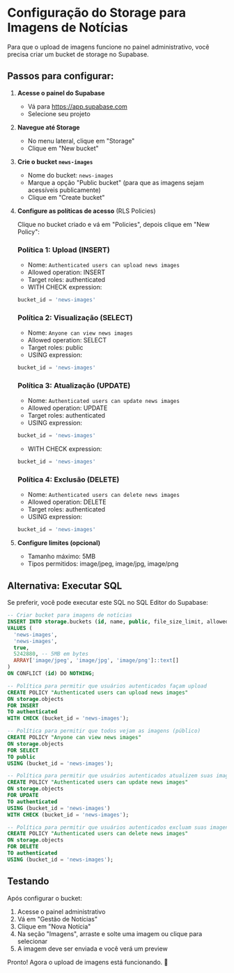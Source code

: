 # Configuração do Storage para Imagens de Notícias

Para que o upload de imagens funcione no painel administrativo, você precisa criar um bucket de storage no Supabase.

## Passos para configurar:

1. **Acesse o painel do Supabase**
   - Vá para https://app.supabase.com
   - Selecione seu projeto

2. **Navegue até Storage**
   - No menu lateral, clique em "Storage"
   - Clique em "New bucket"

3. **Crie o bucket `news-images`**
   - Nome do bucket: `news-images`
   - Marque a opção "Public bucket" (para que as imagens sejam acessíveis publicamente)
   - Clique em "Create bucket"

4. **Configure as políticas de acesso** (RLS Policies)
   
   Clique no bucket criado e vá em "Policies", depois clique em "New Policy":

   ### Política 1: Upload (INSERT)
   - Nome: `Authenticated users can upload news images`
   - Allowed operation: INSERT
   - Target roles: authenticated
   - WITH CHECK expression:
   ```sql
   bucket_id = 'news-images'
   ```

   ### Política 2: Visualização (SELECT)
   - Nome: `Anyone can view news images`
   - Allowed operation: SELECT
   - Target roles: public
   - USING expression:
   ```sql
   bucket_id = 'news-images'
   ```

   ### Política 3: Atualização (UPDATE)
   - Nome: `Authenticated users can update news images`
   - Allowed operation: UPDATE
   - Target roles: authenticated
   - USING expression:
   ```sql
   bucket_id = 'news-images'
   ```
   - WITH CHECK expression:
   ```sql
   bucket_id = 'news-images'
   ```

   ### Política 4: Exclusão (DELETE)
   - Nome: `Authenticated users can delete news images`
   - Allowed operation: DELETE
   - Target roles: authenticated
   - USING expression:
   ```sql
   bucket_id = 'news-images'
   ```

5. **Configure limites (opcional)**
   - Tamanho máximo: 5MB
   - Tipos permitidos: image/jpeg, image/jpg, image/png

## Alternativa: Executar SQL

Se preferir, você pode executar este SQL no SQL Editor do Supabase:

```sql
-- Criar bucket para imagens de notícias
INSERT INTO storage.buckets (id, name, public, file_size_limit, allowed_mime_types)
VALUES (
  'news-images',
  'news-images',
  true,
  5242880, -- 5MB em bytes
  ARRAY['image/jpeg', 'image/jpg', 'image/png']::text[]
)
ON CONFLICT (id) DO NOTHING;

-- Política para permitir que usuários autenticados façam upload
CREATE POLICY "Authenticated users can upload news images"
ON storage.objects
FOR INSERT
TO authenticated
WITH CHECK (bucket_id = 'news-images');

-- Política para permitir que todos vejam as imagens (público)
CREATE POLICY "Anyone can view news images"
ON storage.objects
FOR SELECT
TO public
USING (bucket_id = 'news-images');

-- Política para permitir que usuários autenticados atualizem suas imagens
CREATE POLICY "Authenticated users can update news images"
ON storage.objects
FOR UPDATE
TO authenticated
USING (bucket_id = 'news-images')
WITH CHECK (bucket_id = 'news-images');

-- Política para permitir que usuários autenticados excluam suas imagens
CREATE POLICY "Authenticated users can delete news images"
ON storage.objects
FOR DELETE
TO authenticated
USING (bucket_id = 'news-images');
```

## Testando

Após configurar o bucket:
1. Acesse o painel administrativo
2. Vá em "Gestão de Notícias"
3. Clique em "Nova Notícia"
4. Na seção "Imagens", arraste e solte uma imagem ou clique para selecionar
5. A imagem deve ser enviada e você verá um preview

Pronto! Agora o upload de imagens está funcionando. 🎉 